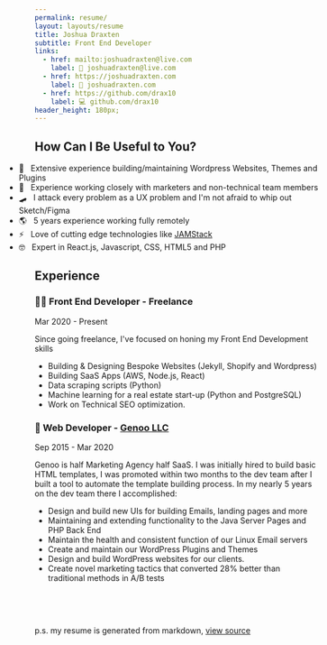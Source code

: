```yaml
---
permalink: resume/
layout: layouts/resume
title: Joshua Draxten
subtitle: Front End Developer
links:
  - href: mailto:joshuadraxten@live.com
    label: 📧 joshuadraxten@live.com
  - href: https://joshuadraxten.com
    label: 🔗 joshuadraxten.com
  - href: https://github.com/drax10
    label: 💻 github.com/drax10
header_height: 180px;
---
```


## How Can I Be Useful to You?

- 🧠&nbsp;&nbsp; Extensive experience building/maintaining Wordpress Websites, Themes and Plugins
- 📣&nbsp;&nbsp; Experience working closely with marketers and non-technical team members
- 🛹&nbsp;&nbsp; I attack every problem as a UX problem and I'm not afraid to whip out Sketch/Figma
- 🌎&nbsp;&nbsp; 5 years experience working fully remotely
- ⚡️&nbsp;&nbsp; Love of cutting edge technologies like [JAMStack](https://jamstack.org/)
- 🤓&nbsp;&nbsp; Expert in React.js, Javascript, CSS, HTML5 and PHP

## Experience

<div class="job-header">
  <h3>👨‍💻 Front End Developer - Freelance</h3>
  <p>Mar 2020 - Present</p>
</div>

Since going freelance, I've focused on honing my Front End Development skills

- Building &amp; Designing Bespoke Websites (Jekyll, Shopify and Wordpress)
- Building SaaS Apps (AWS, Node.js, React)
- Data scraping scripts (Python)
- Machine learning for a real estate start-up (Python and PostgreSQL)
- Work on Technical SEO optimization.

<div class="job-header">
  <h3>🦊 Web Developer - <a href="https://genoo.com">Genoo LLC</a></h3>
  <p>Sep 2015 - Mar 2020</p>
</div>

Genoo is half Marketing Agency half SaaS. I was initially hired to build basic HTML templates, I was promoted within two months to the dev team after I built a tool to automate the template building process. In my nearly 5 years on the dev team there I accomplished:

- Design and build new UIs for building Emails, landing pages and more
- Maintaining and extending functionality to the Java Server Pages and PHP Back End
- Maintain the health and consistent function of our Linux Email servers
- Create and maintain our WordPress Plugins and Themes
- Design and build WordPress websites for our clients.
- Create novel marketing tactics that converted 28% better than traditional methods in A/B tests

&nbsp;

&nbsp;

p.s. my resume is generated from markdown, [view source](https://github.com/drax10/joshuadraxten.com/blob/main/pages/resume.md)

<style scoped>
  /* Don't indent the summary bullets */
  ul:first-of-type {
    padding-left: 0 !important;
    margin-left: -28px;
  }
  ul:first-of-type li::before { content: '' }
</style>
